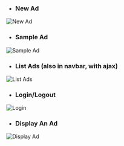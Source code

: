 
- ### New Ad
![New Ad]('/readme-images/new.png')


- ### Sample Ad
![Sample Ad]('/readme-images/sample-ad.png')


- ### List Ads (also in navbar, with ajax)
![List Ads]('/readme-images/list.png')


- ### Login/Logout
![Login]('/readme-images/login.png')


- ### Display An Ad
![Display Ad]('/readme-images/display.png')


